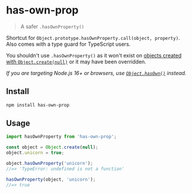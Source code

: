 # has-own-prop

> A safer `.hasOwnProperty()`

Shortcut for `Object.prototype.hasOwnProperty.call(object, property)`. Also comes with a type guard for TypeScript users.

You shouldn't use `.hasOwnProperty()` as it won't exist on [objects created with `Object.create(null)`](https://stackoverflow.com/a/12017703/64949) or it may have been overridden.

*If you are targeting Node.js 16+ or browsers, use [`Object.hasOwn()`](https://developer.mozilla.org/en-US/docs/Web/JavaScript/Reference/Global_Objects/Object/hasOwn) instead.*

## Install

```sh
npm install has-own-prop
```

## Usage

```js
import hasOwnProperty from 'has-own-prop';

const object = Object.create(null);
object.unicorn = true;

object.hasOwnProperty('unicorn');
//=> 'TypeError: undefined is not a function'

hasOwnProperty(object, 'unicorn');
//=> true
```
